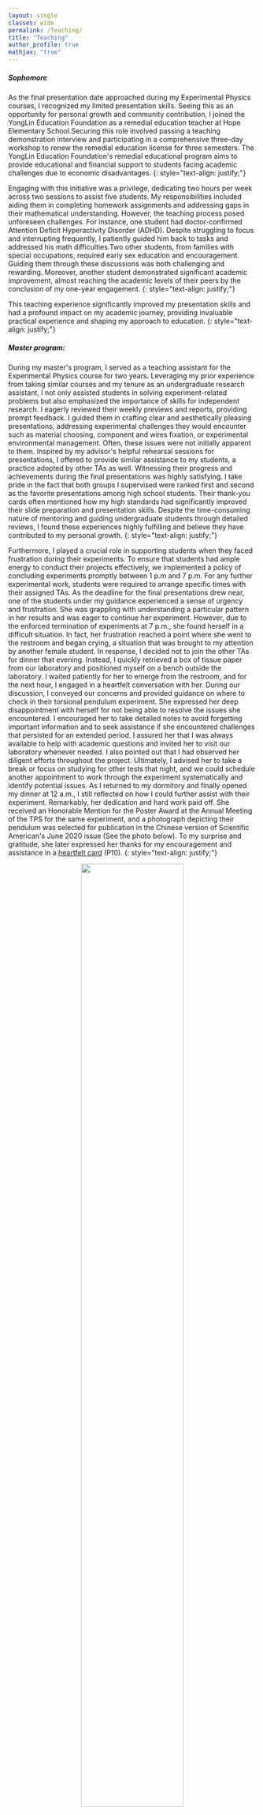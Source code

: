 ```yaml
---
layout: single
classes: wide
permalink: /Teaching/
title: "Teaching"
author_profile: true
mathjax: "true"
---
```


##### Sophomore

As the final presentation date approached during my Experimental Physics courses, I recognized my limited presentation skills. Seeing this as an opportunity for personal growth and community contribution, I joined the YongLin Education Foundation as a remedial education teacher at Hope Elementary School.Securing this role involved passing a teaching demonstration interview and participating in a comprehensive three-day workshop to renew the remedial education license for three semesters. The YongLin Education Foundation's remedial educational program aims to provide educational and financial support to students facing academic challenges due to economic disadvantages.
{: style="text-align: justify;"}

Engaging with this initiative was a privilege, dedicating two hours per week across two sessions to assist five students. My responsibilities included aiding them in completing homework assignments and addressing gaps in their mathematical understanding. However, the teaching process posed unforeseen challenges. For instance, one student had doctor-confirmed Attention Deficit Hyperactivity Disorder (ADHD). Despite struggling to focus and interrupting frequently, I patiently guided him back to tasks and addressed his math difficulties.Two other students, from families with special occupations, required early sex education and encouragement. Guiding them through these discussions was both challenging and rewarding. Moreover, another student demonstrated significant academic improvement, almost reaching the academic levels of their peers by the conclusion of my one-year engagement.
{: style="text-align: justify;"}

This teaching experience significantly improved my presentation skills and had a profound impact on my academic journey, providing invaluable practical experience and shaping my approach to education.
{: style="text-align: justify;"}

##### Master program: 
During my master's program, I served as a teaching assistant for the Experimental Physics course for two years. Leveraging my prior experience from taking similar courses and my tenure as an undergraduate research assistant, I not only assisted students in solving experiment-related problems but also emphasized the importance of skills for independent research. I eagerly reviewed their weekly previews and reports, providing prompt feedback. I guided them in crafting clear and aesthetically pleasing presentations, addressing experimental challenges they would encounter such as material choosing, component and wires fixation, or experimental environmental management. Often, these issues were not initially apparent to them. Inspired by my advisor's helpful rehearsal sessions for presentations, I offered to provide similar assistance to my students, a practice adopted by other TAs as well. Witnessing their progress and achievements during the final presentations was highly satisfying. I take pride in the fact that both groups I supervised were ranked first and second as the favorite presentations among high school students. Their thank-you cards often mentioned how my high standards had significantly improved their slide preparation and presentation skills. Despite the time-consuming nature of mentoring and guiding undergraduate students through detailed reviews, I found these experiences highly fulfilling and believe they have contributed to my personal growth.
{: style="text-align: justify;"}

Furthermore, I played a crucial role in supporting students when they faced frustration during their experiments. To ensure that students had ample energy to conduct their projects effectively, we implemented a policy of concluding experiments promptly between 1 p.m and 7 p.m. For any further experimental work, students were required to arrange specific times with their assigned TAs. As the deadline for the final presentations drew near, one of the students under my guidance experienced a sense of urgency and frustration. She was grappling with understanding a particular pattern in her results and was eager to continue her experiment. However, due to the enforced termination of experiments at 7 p.m., she found herself in a difficult situation. In fact, her frustration reached a point where she went to the restroom and began crying, a situation that was brought to my attention by another female student. In response, I decided not to join the other TAs for dinner that evening. Instead, I quickly retrieved a box of tissue paper from our laboratory and positioned myself on a bench outside the laboratory. I waited patiently for her to emerge from the restroom, and for the next hour, I engaged in a heartfelt conversation with her. During our discussion, I conveyed our concerns and provided guidance on where to check in their torsional pendulum experiment. She expressed her deep disappointment with herself for not being able to resolve the issues she encountered. I encouraged her to take detailed notes to avoid forgetting important information and to seek assistance if she encountered challenges that persisted for an extended period. I assured her that I was always available to help with academic questions and invited her to visit our laboratory whenever needed. I also pointed out that I had observed her diligent efforts throughout the project. Ultimately, I advised her to take a break or focus on studying for other tests that night, and we could schedule another appointment to work through the experiment systematically and identify potential issues. As I returned to my dormitory and finally opened my dinner at 12 a.m., I still reflected on how I could further assist with their experiment. Remarkably, her dedication and hard work paid off. She received an Honorable Mention for the Poster Award at the Annual Meeting of the TPS for the same experiment, and a photograph depicting their pendulum was selected for publication in the Chinese version of Scientific American's June 2020 issue (See the photo below). To my surprise and gratitude, she later expressed her thanks for my encouragement and assistance in a [heartfelt card](https://peizhulai.github.io/pdfs/Thank_Cards_Summary.pdf) (P10).
{: style="text-align: justify;"}

<center><figure>
  <img src="/images/pendulum_on_journal.jpg" style="width:70%" class="align-center">
  <!-- <figcaption>Photo taken from the Chinese version of Scientific American's June 2020 issue.</figcaption> -->
</figure></center>

* [See all thank-you cards I received.](https://peizhulai.github.io/pdfs/Thank_Cards_Summary.pdf)

